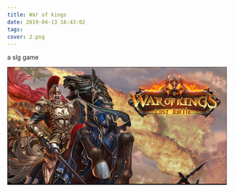 ```yaml
---
title: War of kings
date: 2019-04-13 16:43:02
tags:
cover: 2.png
---
```

a slg game  

![alt](ys/1.png)
